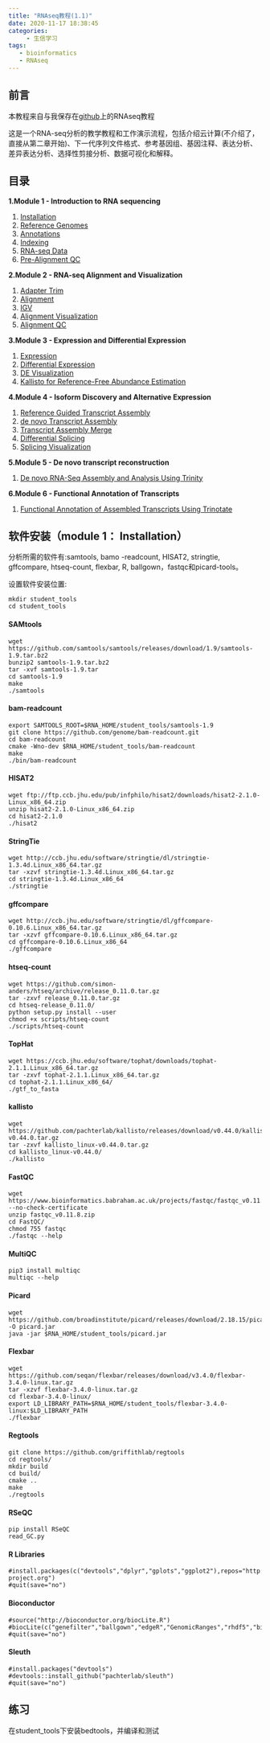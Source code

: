 ```yaml
---
title: "RNAseq教程(1.1)"
date: 2020-11-17 18:38:45
categories:
     - 生信学习
tags:
   - bioinformatics
   - RNAseq
---
```




## 前言

本教程来自与我保存在[github](https://github.com/Bioinformatics-rookie/rnaseq_tutorial)上的RNAseq教程

这是一个RNA-seq分析的教学教程和工作演示流程，包括介绍云计算(不介绍了，直接从第二章开始)、下一代序列文件格式、参考基因组、基因注释、表达分析、差异表达分析、选择性剪接分析、数据可视化和解释。

## 目录

**1.Module 1 - Introduction to RNA sequencing**

1. [Installation](https://www.zhouxiaozhao.cn/2020/11/17/RNAseq(1)/)
2. [Reference Genomes](https://www.zhouxiaozhao.cn/2020/11/28/RNAseq(2)/)
3. [Annotations](https://www.zhouxiaozhao.cn/2020/12/01/RNAseq(3)/)
4. [Indexing](https://www.zhouxiaozhao.cn/2020/12/03/RNAseq(4)/)
5. [RNA-seq Data](https://www.zhouxiaozhao.cn/2020/12/05/RNAseq(5)/)
6. [Pre-Alignment QC](https://www.zhouxiaozhao.cn/2020/12/08/RNAseq(6)/)

**2.Module 2 - RNA-seq Alignment and Visualization**

1. [Adapter Trim](https://www.zhouxiaozhao.cn/2020/12/10/RNAseq(7)/)
2. [Alignment](https://www.zhouxiaozhao.cn/2020/12/12/RNAseq(8)/)
3. [IGV](https://www.zhouxiaozhao.cn/2020/12/15/RNAseq(9)/)
4. [Alignment Visualization](https://www.zhouxiaozhao.cn/2020/12/17/RNAseq(10)/)
5. [Alignment QC](https://www.zhouxiaozhao.cn/2020/12/19/RNAseq(11)/)

**3.Module 3 - Expression and Differential Expression**

1. [Expression](https://www.zhouxiaozhao.cn/2020/12/22/RNAseq(12)/)
2. [Differential Expression](https://www.zhouxiaozhao.cn/2020/12/24/RNAseq(13)/)
3. [DE Visualization](https://www.zhouxiaozhao.cn/2020/12/26/RNAseq(14)/)
4. [Kallisto for Reference-Free Abundance Estimation](https://www.zhouxiaozhao.cn/2020/12/29/RNAseq(15)/)

**4.Module 4 - Isoform Discovery and Alternative Expression**

1. [Reference Guided Transcript Assembly](https://www.zhouxiaozhao.cn/2020/12/31/RNAseq(16)/)
2. [de novo Transcript Assembly](https://www.zhouxiaozhao.cn/2021/01/02/RNAseq(17)/)
3. [Transcript Assembly Merge](https://www.zhouxiaozhao.cn/2021/01/05/RNAseq(18)/)
4. [Differential Splicing](https://www.zhouxiaozhao.cn/2021/01/07/RNAseq(19)/)
5. [Splicing Visualization](https://www.zhouxiaozhao.cn/2021/01/09/RNAseq(20)/)

**5.Module 5 - De novo transcript reconstruction**

1. [De novo RNA-Seq Assembly and Analysis Using Trinity](https://www.zhouxiaozhao.cn/2021/01/12/RNAseq(21)/)

**6.Module 6 - Functional Annotation of Transcripts**

1. [Functional Annotation of Assembled Transcripts Using Trinotate](https://www.zhouxiaozhao.cn/2021/01/14/RNAseq(22)/)

## 软件安装（module 1： Installation）

分析所需的软件有:samtools, bamo -readcount, HISAT2, stringtie, gffcompare, htseq-count, flexbar, R, ballgown，fastqc和picard-tools。

设置软件安装位置:

```
mkdir student_tools
cd student_tools
```

#### SAMtools

```
wget https://github.com/samtools/samtools/releases/download/1.9/samtools-1.9.tar.bz2
bunzip2 samtools-1.9.tar.bz2
tar -xvf samtools-1.9.tar
cd samtools-1.9
make
./samtools
```

#### bam-readcount

```
export SAMTOOLS_ROOT=$RNA_HOME/student_tools/samtools-1.9
git clone https://github.com/genome/bam-readcount.git
cd bam-readcount
cmake -Wno-dev $RNA_HOME/student_tools/bam-readcount
make
./bin/bam-readcount
```

#### HISAT2

```
wget ftp://ftp.ccb.jhu.edu/pub/infphilo/hisat2/downloads/hisat2-2.1.0-Linux_x86_64.zip
unzip hisat2-2.1.0-Linux_x86_64.zip
cd hisat2-2.1.0
./hisat2
```

#### StringTie

```
wget http://ccb.jhu.edu/software/stringtie/dl/stringtie-1.3.4d.Linux_x86_64.tar.gz
tar -xzvf stringtie-1.3.4d.Linux_x86_64.tar.gz
cd stringtie-1.3.4d.Linux_x86_64
./stringtie
```

#### gffcompare

```
wget http://ccb.jhu.edu/software/stringtie/dl/gffcompare-0.10.6.Linux_x86_64.tar.gz
tar -xzvf gffcompare-0.10.6.Linux_x86_64.tar.gz
cd gffcompare-0.10.6.Linux_x86_64
./gffcompare
```

#### htseq-count

```
wget https://github.com/simon-anders/htseq/archive/release_0.11.0.tar.gz
tar -zxvf release_0.11.0.tar.gz
cd htseq-release_0.11.0/
python setup.py install --user
chmod +x scripts/htseq-count
./scripts/htseq-count
```

#### TopHat

```
wget https://ccb.jhu.edu/software/tophat/downloads/tophat-2.1.1.Linux_x86_64.tar.gz
tar -zxvf tophat-2.1.1.Linux_x86_64.tar.gz
cd tophat-2.1.1.Linux_x86_64/
./gtf_to_fasta
```

#### kallisto

```
wget https://github.com/pachterlab/kallisto/releases/download/v0.44.0/kallisto_linux-v0.44.0.tar.gz
tar -zxvf kallisto_linux-v0.44.0.tar.gz
cd kallisto_linux-v0.44.0/
./kallisto
```

#### FastQC

```
wget https://www.bioinformatics.babraham.ac.uk/projects/fastqc/fastqc_v0.11.8.zip --no-check-certificate
unzip fastqc_v0.11.8.zip
cd FastQC/
chmod 755 fastqc
./fastqc --help
```

#### MultiQC

```
pip3 install multiqc
multiqc --help
```

#### Picard

```
wget https://github.com/broadinstitute/picard/releases/download/2.18.15/picard.jar -O picard.jar
java -jar $RNA_HOME/student_tools/picard.jar
```

#### Flexbar

```
wget https://github.com/seqan/flexbar/releases/download/v3.4.0/flexbar-3.4.0-linux.tar.gz
tar -xzvf flexbar-3.4.0-linux.tar.gz
cd flexbar-3.4.0-linux/
export LD_LIBRARY_PATH=$RNA_HOME/student_tools/flexbar-3.4.0-linux:$LD_LIBRARY_PATH
./flexbar
```

#### Regtools

```
git clone https://github.com/griffithlab/regtools
cd regtools/
mkdir build
cd build/
cmake ..
make
./regtools
```

#### RSeQC

```
pip install RSeQC
read_GC.py
```

#### R Libraries

```
#install.packages(c("devtools","dplyr","gplots","ggplot2"),repos="http://cran.us.r-project.org")
#quit(save="no")
```

#### Bioconductor

```
#source("http://bioconductor.org/biocLite.R")
#biocLite(c("genefilter","ballgown","edgeR","GenomicRanges","rhdf5","biomaRt"))
#quit(save="no")
```

#### Sleuth

```
#install.packages("devtools")
#devtools::install_github("pachterlab/sleuth")
#quit(save="no")
```

## 练习

在student_tools下安装bedtools，并编译和测试
